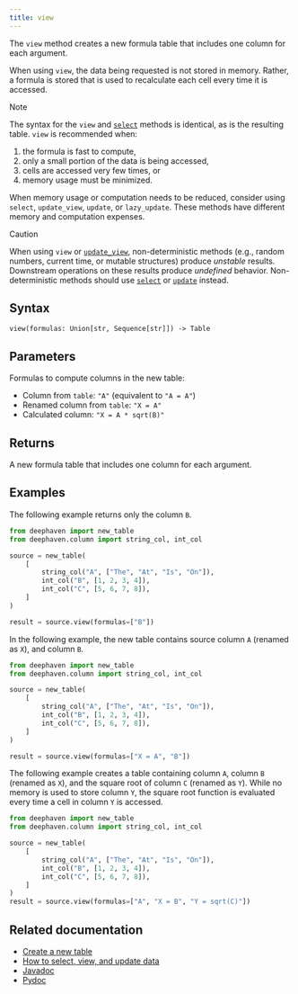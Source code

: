 ```yaml
---
title: view
---
```


The `view` method creates a new formula table that includes one column for each argument.

When using `view`, the data being requested is not stored in memory. Rather, a formula is stored that is used to recalculate each cell every time it is accessed.

> [!NOTE]
> The syntax for the `view` and [`select`](./select.md) methods is identical, as is the resulting table. `view` is recommended when:
>
> 1. the formula is fast to compute,
> 2. only a small portion of the data is being accessed,
> 3. cells are accessed very few times, or
> 4. memory usage must be minimized.
>
> When memory usage or computation needs to be reduced, consider using `select`, `update_view`, `update`, or `lazy_update`. These methods have different memory and computation expenses.

> [!CAUTION]
> When using `view` or [`update_view`](./update-view.md), non-deterministic methods (e.g., random numbers, current time, or mutable structures) produce _unstable_ results. Downstream operations on these results produce _undefined_ behavior. Non-deterministic methods should use [`select`](./select.md) or [`update`](./update.md) instead.

## Syntax

```
view(formulas: Union[str, Sequence[str]]) -> Table
```

## Parameters

<ParamTable>
<Param name="formulas" type="Union[str, Sequence[str]]">

Formulas to compute columns in the new table:

- Column from `table`: `"A"` (equivalent to `"A = A"`)
- Renamed column from `table`: `"X = A"`
- Calculated column: `"X = A * sqrt(B)"`

</Param>
</ParamTable>

## Returns

A new formula table that includes one column for each argument.

## Examples

The following example returns only the column `B`.

```python order=source,result
from deephaven import new_table
from deephaven.column import string_col, int_col

source = new_table(
    [
        string_col("A", ["The", "At", "Is", "On"]),
        int_col("B", [1, 2, 3, 4]),
        int_col("C", [5, 6, 7, 8]),
    ]
)

result = source.view(formulas=["B"])
```

In the following example, the new table contains source column `A` (renamed as `X`), and column `B`.

```python order=source,result
from deephaven import new_table
from deephaven.column import string_col, int_col

source = new_table(
    [
        string_col("A", ["The", "At", "Is", "On"]),
        int_col("B", [1, 2, 3, 4]),
        int_col("C", [5, 6, 7, 8]),
    ]
)

result = source.view(formulas=["X = A", "B"])
```

The following example creates a table containing column `A`, column `B` (renamed as `X`), and the square root of column `C` (renamed as `Y`). While no memory is used to store column `Y`, the square root function is evaluated every time a cell in column `Y` is accessed.

```python order=source,result
from deephaven import new_table
from deephaven.column import string_col, int_col

source = new_table(
    [
        string_col("A", ["The", "At", "Is", "On"]),
        int_col("B", [1, 2, 3, 4]),
        int_col("C", [5, 6, 7, 8]),
    ]
)
result = source.view(formulas=["A", "X = B", "Y = sqrt(C)"])
```

## Related documentation

- [Create a new table](../../../how-to-guides/new-and-empty-table.md#new_table)
- [How to select, view, and update data](../../../how-to-guides/use-select-view-update.md)
- [Javadoc](https://deephaven.io/core/javadoc/io/deephaven/api/TableOperations.html#view(java.lang.String...))
- [Pydoc](/core/pydoc/code/deephaven.table.html#deephaven.table.Table.view)
